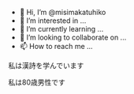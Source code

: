 - 👋 Hi, I’m @misimakatuhiko
- 👀 I’m interested in ...
- 🌱 I’m currently learning ...
- 💞️ I’m looking to collaborate on ...
- 📫 How to reach me ...

<!---
misimakatuhiko/misimakatuhiko is a ✨ special ✨ repository because its `README.md` (this file) appears on your GitHub profile.
You can click the Preview link to take a look at your changes.
--->
私は漢詩を学んでいます

私は80歳男性です
